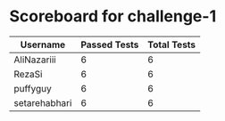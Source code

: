 # Scoreboard for challenge-1
| Username   | Passed Tests | Total Tests |
|------------|--------------|-------------|
| AliNazariii | 6 | 6 |
| RezaSi | 6 | 6 |
| puffyguy | 6 | 6 |
| setarehabhari | 6 | 6 |
